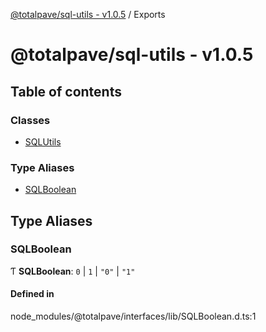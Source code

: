 [@totalpave/sql-utils - v1.0.5](README.md) / Exports

# @totalpave/sql-utils - v1.0.5

## Table of contents

### Classes

- [SQLUtils](classes/SQLUtils.md)

### Type Aliases

- [SQLBoolean](modules.md#sqlboolean)

## Type Aliases

### SQLBoolean

Ƭ **SQLBoolean**: ``0`` \| ``1`` \| ``"0"`` \| ``"1"``

#### Defined in

node_modules/@totalpave/interfaces/lib/SQLBoolean.d.ts:1
